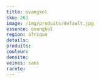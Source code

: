 ```yaml
---
title: ovangkol
sku: 261
image: /img/produits/default.jpg
essence: ovangkol
region: afrique
details: 
produits:
couleur: 
densite: 
veines: sans
rarete: 
---
```

